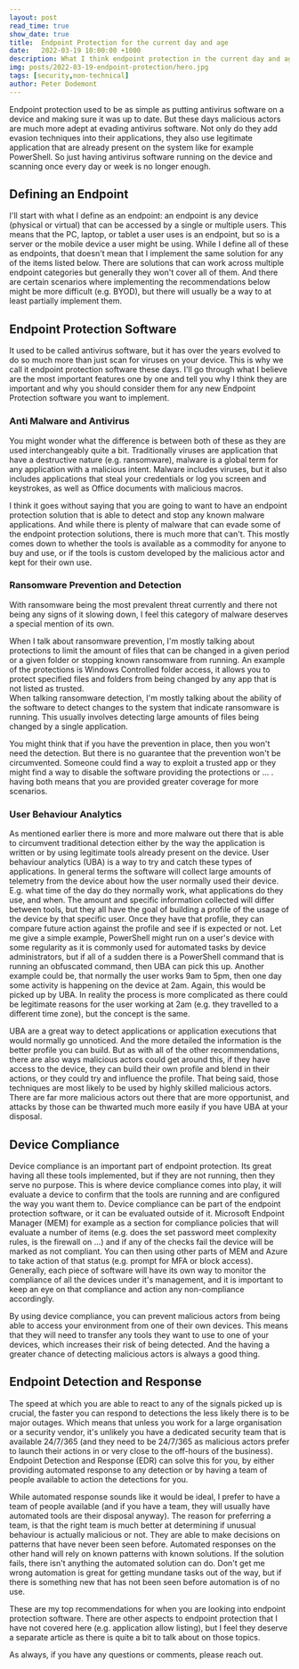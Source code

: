 ```yaml
---
layout: post
read_time: true
show_date: true
title:  Endpoint Protection for the current day and age
date:   2022-03-19 10:00:00 +1000
description: What I think endpoint protection in the current day and age should like.
img: posts/2022-03-19-endpoint-protection/hero.jpg
tags: [security,non-technical]
author: Peter Dodemont
---
```

Endpoint protection used to be as simple as putting antivirus software on a device and making sure it was up to date. But these days malicious actors are much more adept at evading antivirus software. Not only do they add evasion techniques into their applications, they also use legitimate application that are already present on the system like for example PowerShell. So just having antivirus software running on the device and scanning once every day or week is no longer enough.

## Defining an Endpoint
I'll start with what I define as an endpoint: an endpoint is any device (physical or virtual) that can be accessed by a single or multiple users. This means that the PC, laptop, or tablet a user uses is an endpoint, but so is a server or the mobile device a user might be using. While I define all of these as endpoints, that doesn't mean that I implement the same solution for any of the items listed below. There are solutions that can work across multiple endpoint categories but generally they won't cover all of them. And there are certain scenarios where implementing the recommendations below might be more difficult (e.g. BYOD), but there will usually be a way to at least partially implement them.

## Endpoint Protection Software
It used to be called antivirus software, but it has over the years evolved to do so much more than just scan for viruses on your device. This is why we call it endpoint protection software these days. I'll go through what I believe are the most important features one by one and tell you why I think they are important and why you should consider them for any new Endpoint Protection software you want to implement.

### Anti Malware and Antivirus
You might wonder what the difference is between both of these as they are used interchangeably quite a bit. Traditionally viruses are application that have a destructive nature (e.g. ransomware), malware is a global term for any application with a malicious intent. Malware includes viruses, but it also includes applications that steal your credentials or log you screen and keystrokes, as well as Office documents with malicious macros.

I think it goes without saying that you are going to want to have an endpoint protection solution that is able to detect and stop any known malware applications. And while there is plenty of malware that can evade some of the endpoint protection solutions, there is much more that can't. This mostly comes down to whether the tools is available as a commodity for anyone to buy and use, or if the tools is custom developed by the malicious actor and kept for their own use.

### Ransomware Prevention and Detection
With ransomware being the most prevalent threat currently and there not being any signs of it slowing down, I feel this category of malware deserves a special mention of its own.

When I talk about ransomware prevention, I'm mostly talking about protections to limit the amount of files that can be changed in a given period or a given folder or stopping known ransomware from running. An example of the protections is Windows Controlled folder access, it allows you to protect specified files and folders from being changed by any app that is not listed as trusted.  
When talking ransomware detection, I'm mostly talking about the ability of the software to detect changes to the system that indicate ransomware is running. This usually involves detecting large amounts of files being changed by a single application.

You might think that if you have the prevention in place, then you won't need the detection. But there is no guarantee that the prevention won't be circumvented. Someone could find a way to exploit a trusted app or they might find a way to disable the software providing the protections or ... . having both means that you are provided greater coverage for more scenarios.

### User Behaviour Analytics
As mentioned earlier there is more and more malware out there that is able to circumvent traditional detection either by the way the application is written or by using legitimate tools already present on the device. User behaviour analytics (UBA) is a way to try and catch these types of applications. In general terms the software will collect large amounts of telemetry from the device about how the user normally used their device. E.g. what time of the day do they normally work, what applications do they use, and when. The amount and specific information collected will differ between tools, but they all have the goal of building a profile of the usage of the device by that specific user. Once they have that profile, they can compare future action against the profile and see if is expected or not. Let me give a simple example, PowerShell might run on a user's device with some regularity as it is commonly used for automated tasks by device administrators, but if all of a sudden there is a PowerShell command that is running an obfuscated command, then UBA can pick this up. Another example could be, that normally the user works 9am to 5pm, then one day some activity is happening on the device at 2am. Again, this would be picked up by UBA. In reality the process is more complicated as there could be legitimate reasons for the user working at 2am (e.g. they travelled to a different time zone), but the concept is the same.

UBA are a great way to detect applications or application executions that would normally go unnoticed. And the more detailed the information is the better profile you can build. But as with all of the other recommendations, there are also ways malicious actors could get around this, if they have access to the device, they can build their own profile and blend in their actions, or they could try and influence the profile. That being said, those techniques are most likely to be used by highly skilled malicious actors. There are far more malicious actors out there that are more opportunist, and attacks by those can be thwarted much more easily if you have UBA at your disposal.

## Device Compliance
Device compliance is an important part of endpoint protection. Its great having all these tools implemented, but if they are not running, then they serve no purpose. This is where device compliance comes into play, it will evaluate a device to confirm that the tools are running and are configured the way you want them to. Device compliance can be part of the endpoint protection software, or it can be evaluated outside of it. Microsoft Endpoint Manager (MEM) for example as a section for compliance policies that will evaluate a number of items (e.g. does the set password meet complexity rules, is the firewall on ...) and if any of the checks fail the device will be marked as not compliant. You can then using other parts of MEM and Azure to take action of that status (e.g. prompt for MFA or block access).
Generally, each piece of software will have its own way to monitor the compliance of all the devices under it's management, and it is important to keep an eye on that compliance and action any non-compliance accordingly.

By using device compliance, you can prevent malicious actors from being able to access your environment from one of their own devices. This means that they will need to transfer any tools they want to use to one of your devices, which increases their risk of being detected. And the having a greater chance of detecting malicious actors is always a good thing.

## Endpoint Detection and Response
The speed at which you are able to react to any of the signals picked up is crucial, the faster you can respond to detections the less likely there is to be major outages. Which means that unless you work for a large organisation or a security vendor, it's unlikely you have a dedicated security team that is available 24/7/365 (and they need to be 24/7/365 as malicious actors prefer to launch their actions in or very close to the off-hours of the business). Endpoint Detection and Response (EDR) can solve this for you, by either providing automated response to any detection or by having a team of people available to action the detections for you.

While automated response sounds like it would be ideal, I prefer to have a team of people available (and if you have a team, they will usually have automated tools are their disposal anyway). The reason for preferring a team, is that the right team is much better at determining if unusual behaviour is actually malicious or not. They are able to make decisions on patterns that have never been seen before. Automated responses on the other hand will rely on known patterns with known solutions. If the solution fails, there isn't anything the automated solution can do. Don't get me wrong automation is great for getting mundane tasks out of the way, but if there is something new that has not been seen before automation is of no use.

These are my top recommendations for when you are looking into endpoint protection software. There are other aspects to endpoint protection that I have not covered here (e.g. application allow listing), but I feel they deserve a separate article as there is quite a bit to talk about on those topics.

As always, if you have any questions or comments, please reach out.